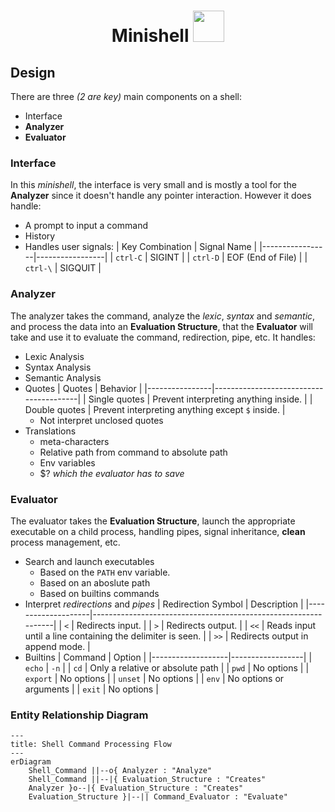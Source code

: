<h1 align="center">
	Minishell
  <img src = "https://github.com/3lsy/minishell/assets/107457733/c2439028-cac0-4b1a-aad3-74a5e8d23f42" width = 50> 
</h1>

## Design
There are three *(2 are key)* main components on a shell:
- Interface
- **Analyzer**
- **Evaluator**

### Interface
In this *minishell*, the interface is very small and is mostly a tool for the **Analyzer** since it doesn't handle any pointer interaction.
However it does handle:
- A prompt to input a command
- History
- Handles user signals:
  | Key Combination | Signal Name     |
  |-----------------|-----------------|
  | `ctrl-C`        | SIGINT          |
  | `ctrl-D`        | EOF (End of File) |
  | `ctrl-\`        | SIGQUIT         |

### Analyzer
The analyzer takes the command, analyze the *lexic*, *syntax* and *semantic*, and process the data into an **Evaluation Structure**, that the **Evaluator** will take and use it to evaluate the command, redirection, pipe, etc.
It handles:
- Lexic Analysis
- Syntax Analysis
- Semantic Analysis
- Quotes
  | Quotes         | Behavior                               |
  |----------------|----------------------------------------|
  | Single quotes  | Prevent interpreting anything inside.  |
  | Double quotes  | Prevent interpreting anything except `$` inside. |
  - Not interpret unclosed quotes
- Translations
  - meta-characters
  - Relative path from command to absolute path
  - Env variables
  - $? *which the evaluator has to save*

### Evaluator
The evaluator takes the **Evaluation Structure**, launch the appropriate executable on a child process, handling pipes, signal inheritance, **clean** process management, etc.
- Search and launch executables
  - Based on the `PATH` env variable.
  - Based on an aboslute path
  - Based on builtins commands
- Interpret *redirections* and *pipes*
  | Redirection Symbol | Description                                                    |
  |--------------------|----------------------------------------------------------------|
  | `<`                | Redirects input.                                               |
  | `>`                | Redirects output.                                              |
  | `<<`               | Reads input until a line containing the delimiter is seen.     |
  | `>>`               | Redirects output in append mode.                               |
- Builtins
  | Command           | Option           |
  |-------------------|------------------|
  | `echo`            | `-n`             |
  | `cd`              | Only a relative or absolute path |
  | `pwd`             | No options        |
  | `export`          | No options        |
  | `unset`           | No options        |
  | `env`             | No options or arguments |
  | `exit`            | No options        |

### Entity Relationship Diagram

```mermaid
---
title: Shell Command Processing Flow
---
erDiagram
    Shell_Command ||--o{ Analyzer : "Analyze"
    Shell_Command ||--|{ Evaluation_Structure : "Creates"
    Analyzer }o--|{ Evaluation_Structure : "Creates"
    Evaluation_Structure }|--|| Command_Evaluator : "Evaluate"
```
